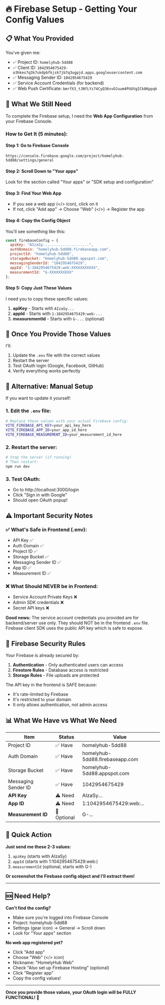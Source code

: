 # 🔥 Firebase Setup - Getting Your Config Values

## 📋 What You Provided

You've given me:
- ✅ Project ID: `homelyhub-5dd88`
- ✅ Client ID: `1042954675429-o3hkes7q3k7ukdpbfkjsk7jb7q3ugpjd.apps.googleusercontent.com`
- ✅ Messaging Sender ID: `1042954675429`
- ✅ Service Account Credentials (for backend)
- ✅ Web Push Certificate: `bmrfX3_tJNfLYz74CyQ36vvOJuum4PUUVgICk8Kppqk`

## 🎯 What We Still Need

To complete the Firebase setup, I need the **Web App Configuration** from your Firebase Console.

### How to Get It (5 minutes):

#### Step 1: Go to Firebase Console
```
https://console.firebase.google.com/project/homelyhub-5dd88/settings/general
```

#### Step 2: Scroll Down to "Your apps"
Look for the section called "Your apps" or "SDK setup and configuration"

#### Step 3: Find Your Web App
- If you see a web app (</> icon), click on it
- If not, click "Add app" → Choose "Web" (</>) → Register the app

#### Step 4: Copy the Config Object
You'll see something like this:

```javascript
const firebaseConfig = {
  apiKey: "AIzaSy.....................",
  authDomain: "homelyhub-5dd88.firebaseapp.com",
  projectId: "homelyhub-5dd88",
  storageBucket: "homelyhub-5dd88.appspot.com",
  messagingSenderId: "1042954675429",
  appId: "1:1042954675429:web:XXXXXXXXXXX",
  measurementId: "G-XXXXXXXXXX"
};
```

#### Step 5: Copy Just These Values
I need you to copy these specific values:
1. **apiKey** - Starts with `AIzaSy...`
2. **appId** - Starts with `1:1042954675429:web:...`
3. **measurementId** - Starts with `G-...` (optional)

## 🚀 Once You Provide Those Values

I'll:
1. Update the `.env` file with the correct values
2. Restart the server
3. Test OAuth login (Google, Facebook, GitHub)
4. Verify everything works perfectly

## 📝 Alternative: Manual Setup

If you want to update it yourself:

### 1. Edit the `.env` file:
```bash
# Replace these values with your actual Firebase config:
VITE_FIREBASE_API_KEY=your_api_key_here
VITE_FIREBASE_APP_ID=your_app_id_here
VITE_FIREBASE_MEASUREMENT_ID=your_measurement_id_here
```

### 2. Restart the server:
```bash
# Stop the server (if running)
# Then restart:
npm run dev
```

### 3. Test OAuth:
- Go to http://localhost:3000/login
- Click "Sign in with Google"
- Should open OAuth popup!

## ⚠️ Important Security Notes

### ✅ What's Safe in Frontend (.env):
- API Key ✅
- Auth Domain ✅
- Project ID ✅
- Storage Bucket ✅
- Messaging Sender ID ✅
- App ID ✅
- Measurement ID ✅

### ❌ What Should NEVER be in Frontend:
- Service Account Private Keys ❌
- Admin SDK credentials ❌
- Secret API keys ❌

**Good news:** The service account credentials you provided are for backend/server use only. They should NOT be in the frontend `.env` file. Firebase client SDK uses the public API key which is safe to expose.

## 🔐 Firebase Security Rules

Your Firebase is already secured by:
1. **Authentication** - Only authenticated users can access
2. **Firestore Rules** - Database access is restricted
3. **Storage Rules** - File uploads are protected

The API key in the frontend is SAFE because:
- It's rate-limited by Firebase
- It's restricted to your domain
- It only allows authentication, not admin access

## 📊 What We Have vs What We Need

| Item | Status | Value |
|------|--------|-------|
| Project ID | ✅ Have | homelyhub-5dd88 |
| Auth Domain | ✅ Have | homelyhub-5dd88.firebaseapp.com |
| Storage Bucket | ✅ Have | homelyhub-5dd88.appspot.com |
| Messaging Sender ID | ✅ Have | 1042954675429 |
| **API Key** | ⚠️ Need | AIzaSy... |
| **App ID** | ⚠️ Need | 1:1042954675429:web:... |
| **Measurement ID** | 🔵 Optional | G-... |

## 🎯 Quick Action

**Just send me these 2-3 values:**
1. `apiKey` (starts with AIzaSy)
2. `appId` (starts with 1:1042954675429:web:)
3. `measurementId` (optional, starts with G-)

**Or screenshot the Firebase config object and I'll extract them!**

---

## 🆘 Need Help?

**Can't find the config?**
- Make sure you're logged into Firebase Console
- Project: homelyhub-5dd88
- Settings (gear icon) → General → Scroll down
- Look for "Your apps" section

**No web app registered yet?**
- Click "Add app"
- Choose "Web" (</> icon)
- Nickname: "HomelyHub Web"
- Check "Also set up Firebase Hosting" (optional)
- Click "Register app"
- Copy the config values!

---

**Once you provide those values, your OAuth login will be FULLY FUNCTIONAL! 🎉**
